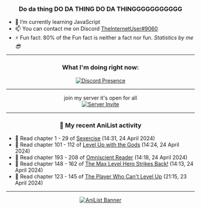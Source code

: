 <div align="center">

### Do da thing DO DA THING DO DA THINGGGGGGGGGGG
</div>

- 🌱 I’m currently learning JavaScript
- 📫 You can contact me on Discord [TheInternetUser#9060](https://discord.com/users/534117072796385300)
- ⚡ Fun fact: 80% of the Fun fact is neither a fact nor fun. _Statistics by me 😎_
<hr>

<div align="center">

### What I'm doing right now:
[![Discord Presence](https://lanyard.cnrad.dev/api/534117072796385300)](https://discord.com/users/534117072796385300)
<hr>

join my server it's open for all <br>
[![Server Invite](https://invidget.switchblade.xyz/bfYgVHxrSs)](https://discord.gg/bfYgVHxrSs)

<hr>
  
### 🌸 My recent AniList activity

</div>

<!-- ANILIST_ACTIVITY:start -->

-   📖 Read chapter 1 - 29 of [Sexercise](https://anilist.co/manga/116774) (14:31, 24 April 2024)
-   📖 Read chapter 101 - 112 of [Level Up with the Gods](https://anilist.co/manga/138222) (14:24, 24 April 2024)
-   📖 Read chapter 193 - 208 of [Omniscient Reader](https://anilist.co/manga/119257) (14:18, 24 April 2024)
-   📖 Read chapter 148 - 162 of [The Max Level Hero Strikes Back!](https://anilist.co/manga/125636) (14:13, 24 April 2024)
-   📖 Read chapter 123 - 145 of [The Player Who Can't Level Up](https://anilist.co/manga/130511) (21:15, 23 April 2024)

<!-- ANILIST_ACTIVITY:end -->
<hr>

<div align="center">

[![AniList Banner](https://img.anili.st/User/929966)](https://anilist.co/user/TheInternetUser)

<!-- ![Profile views](https://gpvc.arturio.dev/TheInternetUse7) Since 2023-01-09 -->
<br>


</div>
